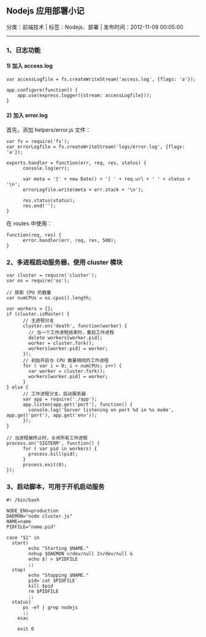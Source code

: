 ## Nodejs 应用部署小记

分类：前端技术 | 标签：Nodejs、部署 | 发布时间：2012-11-09 00:05:00

___

### 1、日志功能

#### 1) 加入 access.log

    var accessLogfile = fs.createWriteStream('access.log', {flags: 'a'});
    
    app.configure(function() {
        app.use(express.logger({stream: accessLogfile}));
    }

#### 2) 加入 error.log

首先，添加 helpers/error.js 文件：  

    var fs = require('fs');
    var errorLogfile = fs.createWriteStream('logs/error.log', {flags: 'a'});
    
    exports.handler = function(err, req, res, status) {
          console.log(err);
      
          var meta = '[' + new Date() + '] ' + req.url + ' ' + status + '\n';
          errorLogfile.write(meta + err.stack + '\n');
      
          res.status(status);
          res.end('');
    }

在 routes 中使用：

    function(req, res) {
          error.handler(err, req, res, 500);
    }

### 2、多进程启动服务器，使用 cluster 模块

    var cluster = require('cluster');
    var os = require('os');
    
    // 获取 CPU 的数量
    var numCPUs = os.cpus().length;
    
    var workers = {};
    if (cluster.isMaster) {
          // 主进程分支
          cluster.on('death', function(worker) {
            // 当一个工作进程结束时，重启工作进程
            delete workers[worker.pid];
            worker = cluster.fork();
            workers[worker.pid] = worker;
          });
          // 初始开启与 CPU 数量相同的工作进程
          for ( var i = 0; i < numCPUs; i++) {
            var worker = cluster.fork();
            workers[worker.pid] = worker;
          }
    } else {
          // 工作进程分支，启动服务器
          var app = require('./app');
          app.listen(app.get('port'), function() {
            console.log('Server listening on port %d in %s mode', app.get('port'), app.get('env'));
          });
    }
    
    // 当进程被终止时，关闭所有工作进程
    process.on('SIGTERM', function() {
          for ( var pid in workers) {
            process.kill(pid);
          }
          process.exit(0);
    });

### 3、启动脚本，可用于开机启动服务

    #! /bin/bash
    
    NODE_ENV=production
    DAEMON="node cluster.js"
    NAME=name
    PIDFILE="name.pid"
    
    case "$1" in
      start)
            echo "Starting $NAME."
            nohup $DAEMON >/dev/null 2>/dev/null &
            echo $! > $PIDFILE
            ;;
      stop)
            echo "Stopping $NAME."
            pid=`cat $PIDFILE`
            kill $pid
            rm $PIDFILE
            ;;
      status)
          ps -ef | grep nodejs
          ;;
        esac
    
        exit 0
